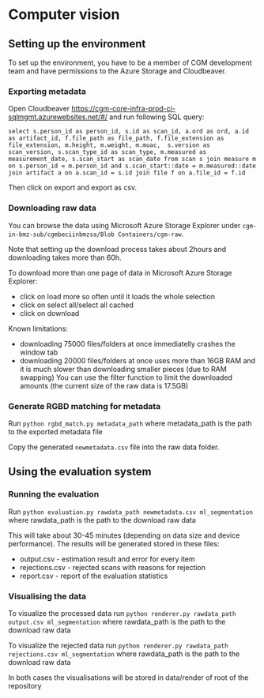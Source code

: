 # Computer vision

## Setting up the environment
To set up the environment, you have to be a member of CGM development team and have permissions to the Azure Storage and Cloudbeaver.

### Exporting metadata
Open Cloudbeaver <https://cgm-core-infra-prod-ci-sqlmgmt.azurewebsites.net/#/> and run following SQL query:

`select s.person_id as person_id, s.id as scan_id, a.ord as ord, a.id as artifact_id, f.file_path as file_path, f.file_extension as file_extension, m.height, m.weight, m.muac,  s.version as scan_version, s.scan_type_id as scan_type, m.measured as measurement_date, s.scan_start as scan_date from scan s
join measure m on s.person_id = m.person_id and s.scan_start::date = m.measured::date
join artifact a on a.scan_id = s.id
join file f on a.file_id = f.id`

Then click on export and export as csv.

### Downloading raw data
You can browse the data using Microsoft Azure Storage Explorer under `cgm-in-bmz-sub/cgmbeciinbmzsa/Blob Containers/cgm-raw`.

Note that setting up the download process takes about 2hours and downloading takes more than 60h.

To download more than one page of data in Microsoft Azure Storage Explorer:
* click on load more so often until it loads the whole selection
* click on select all/select all cached
* click on download

Known limitations:
* downloading 75000 files/folders at once immediatelly crashes the window tab
* downloading 20000 files/folders at once uses more than 16GB RAM and it is much slower than downloading smaller pieces (due to RAM swapping)
You can use the filter function to limit the downloaded amounts (the current size of the raw data is 17.5GB)

### Generate RGBD matching for metadata
Run
`python rgbd_match.py metadata_path`
where metadata_path is the path to the exported metadata file

Copy the generated `newmetadata.csv` file into the raw data folder.

## Using the evaluation system

### Running the evaluation
Run
`python evaluation.py rawdata_path newmetadata.csv ml_segmentation`
where rawdata_path is the path to the download raw data

This will take about 30-45 minutes (depending on data size and device performance). The results will be generated stored in these files:
* output.csv - estimation result and error for every item
* rejections.csv - rejected scans with reasons for rejection
* report.csv - report of the evaluation statistics

### Visualising the data
To visualize the processed data run
`python renderer.py rawdata_path output.csv ml_segmentation`
where rawdata_path is the path to the download raw data

To visualize the rejected data run
`python renderer.py rawdata_path rejections.csv ml_segmentation`
where rawdata_path is the path to the download raw data

In both cases the visualisations will be stored in data/render of root of the repository
